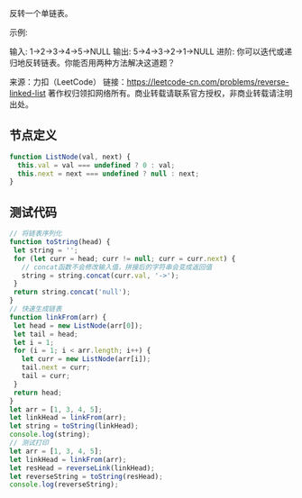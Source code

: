 反转一个单链表。

示例:

输入: 1->2->3->4->5->NULL
输出: 5->4->3->2->1->NULL
进阶:
你可以迭代或递归地反转链表。你能否用两种方法解决这道题？

来源：力扣（LeetCode）
链接：https://leetcode-cn.com/problems/reverse-linked-list
著作权归领扣网络所有。商业转载请联系官方授权，非商业转载请注明出处。
## 节点定义
```javascript
function ListNode(val, next) {
  this.val = val === undefined ? 0 : val;
  this.next = next === undefined ? null : next;
}
```

 ## 测试代码
 ```javascript
 // 将链表序列化
 function toString(head) {
  let string = '';
  for (let curr = head; curr != null; curr = curr.next) {
    // concat函数不会修改输入值，拼接后的字符串会变成返回值
    string = string.concat(curr.val, '->');
  }
  return string.concat('null');
}
 // 快速生成链表
 function linkFrom(arr) {
  let head = new ListNode(arr[0]);
  let tail = head;
  let i = 1;
  for (i = 1; i < arr.length; i++) {
    let curr = new ListNode(arr[i]);
    tail.next = curr;
    tail = curr;
  }
  return head;
}
let arr = [1, 3, 4, 5];
let linkHead = linkFrom(arr);
let string = toString(linkHead);
console.log(string);
// 测试打印
let arr = [1, 3, 4, 5];
let linkHead = linkFrom(arr);
let resHead = reverseLink(linkHead);
let reverseString = toString(resHead);
console.log(reverseString);
```